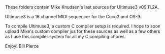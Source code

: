 These folders contain Mike Knudsen's last sources for Ultimuse3 v09.11.2A.

Ultimuse3 is a 16 channel MIDI sequencer for the Coco3 and OS-9.

To compile Ultimuse3, a custom C compiler setup is required. I hope to soon upload Mike's custom compiler jus for these sources as well as a few others as I use this compiler system for all my C compiling chores.

Enjoy!
Bill Pierce